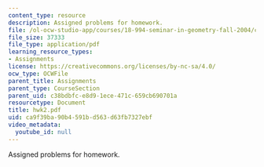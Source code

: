 ```yaml
---
content_type: resource
description: Assigned problems for homework.
file: /ol-ocw-studio-app/courses/18-994-seminar-in-geometry-fall-2004/ca9f39ba90b4591bd563d63fb7327ebf_hwk2.pdf
file_size: 37333
file_type: application/pdf
learning_resource_types:
- Assignments
license: https://creativecommons.org/licenses/by-nc-sa/4.0/
ocw_type: OCWFile
parent_title: Assignments
parent_type: CourseSection
parent_uid: c38bdbfc-e8d9-1ece-471c-659cb690701a
resourcetype: Document
title: hwk2.pdf
uid: ca9f39ba-90b4-591b-d563-d63fb7327ebf
video_metadata:
  youtube_id: null
---
```

Assigned problems for homework.